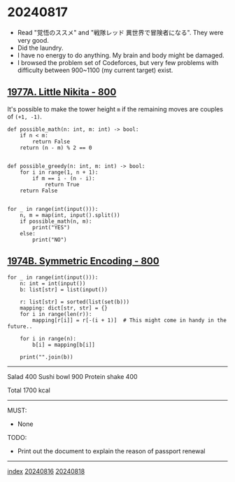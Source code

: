<head><meta name="viewport" content="width=device-width, initial-scale=1.0, user-scalable=yes" /><meta charset="UTF-8"></head>

# 20240817

- Read "覚悟のススメ" and "戦隊レッド 異世界で冒険者になる". They were very good.
- Did the laundry.
- I have no energy to do anything. My brain and body might be damaged.
- I browsed the problem set of Codeforces, but very few problems with difficulty between 900~1100 (my current target) exist.

## [1977A. Little Nikita - 800](https://codeforces.com/problemset/problem/1977/A)

It\'s possible to make the tower height `m` if the remaining moves are couples of `(+1, -1)`.

```
def possible_math(n: int, m: int) -> bool:
    if n < m:
        return False
    return (n - m) % 2 == 0


def possible_greedy(n: int, m: int) -> bool:
    for i in range(1, n + 1):
        if m == i - (n - i):
            return True
    return False


for _ in range(int(input())):
    n, m = map(int, input().split())
    if possible_math(n, m):
        print("YES")
    else:
        print("NO")
```

## [1974B. Symmetric Encoding - 800](https://codeforces.com/problemset/problem/1974/B)

```
for _ in range(int(input())):
    n: int = int(input())
    b: list[str] = list(input())

    r: list[str] = sorted(list(set(b)))
    mapping: dict[str, str] = {}
    for i in range(len(r)):
        mapping[r[i]] = r[-(i + 1)]  # This might come in handy in the future..

    for i in range(n):
        b[i] = mapping[b[i]]

    print("".join(b))
```

---

Salad 400
Sushi bowl 900
Protein shake 400

Total 1700 kcal

---

MUST:

- None

TODO:

- Print out the document to explain the reason of passport renewal

---

[index](../../index.html)
[20240816](20240816.html)
[20240818](20240818.html)
